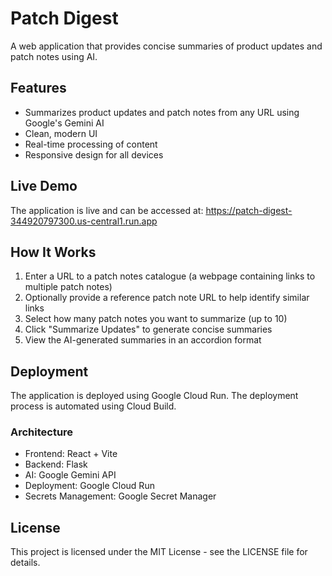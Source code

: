 # Patch Digest

A web application that provides concise summaries of product updates and patch notes using AI.

## Features

- Summarizes product updates and patch notes from any URL using Google's Gemini AI
- Clean, modern UI
- Real-time processing of content
- Responsive design for all devices

## Live Demo

The application is live and can be accessed at:
https://patch-digest-344920797300.us-central1.run.app

## How It Works

1. Enter a URL to a patch notes catalogue (a webpage containing links to multiple patch notes)
2. Optionally provide a reference patch note URL to help identify similar links
3. Select how many patch notes you want to summarize (up to 10)
4. Click "Summarize Updates" to generate concise summaries
5. View the AI-generated summaries in an accordion format

## Deployment

The application is deployed using Google Cloud Run. The deployment process is automated using Cloud Build.

### Architecture

- Frontend: React + Vite
- Backend: Flask
- AI: Google Gemini API
- Deployment: Google Cloud Run
- Secrets Management: Google Secret Manager

## License

This project is licensed under the MIT License - see the LICENSE file for details. 